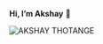   **Hi, I’m Akshay** 👋
 
![AKSHAY THOTANGE](https://user-images.githubusercontent.com/89215135/170096719-6ffee85f-4ee9-44d3-a23e-4efeefd4f360.png)

 

